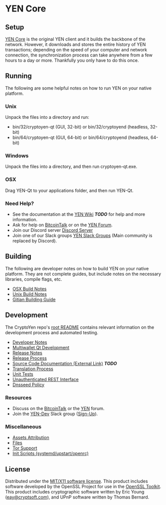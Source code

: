 YEN Core
=====================

Setup
---------------------
[YEN Core](https://cryptoyen.icu/wallet) is the original YEN client and it builds the backbone of the network. However, it downloads and stores the entire history of YEN transactions; depending on the speed of your computer and network connection, the synchronization process can take anywhere from a few hours to a day or more. Thankfully you only have to do this once.

Running
---------------------
The following are some helpful notes on how to run YEN on your native platform.

### Unix

Unpack the files into a directory and run:

- bin/32/cryptoyen-qt (GUI, 32-bit) or bin/32/cryptoyend (headless, 32-bit)
- bin/64/cryptoyen-qt (GUI, 64-bit) or bin/64/cryptoyend (headless, 64-bit)

### Windows

Unpack the files into a directory, and then run cryptoyen-qt.exe.

### OSX

Drag YEN-Qt to your applications folder, and then run YEN-Qt.

### Need Help?

* See the documentation at the [YEN Wiki](https://en.bitcoin.it/wiki/Main_Page) ***TODO***
for help and more information.
* Ask for help on [BitcoinTalk](https://bitcointalk.org/index.php?topic=1262920.0) or on the [YEN Forum](http://forum.cryptoyen.icu/).
* Join our Discord server [Discord Server](https://discord.cryptoyen.icu)
* Join one of our Slack groups [YEN Slack Groups](https://cryptoyen.icu/slack-logins/) (Main community is replaced by Discord).

Building
---------------------
The following are developer notes on how to build YEN on your native platform. They are not complete guides, but include notes on the necessary libraries, compile flags, etc.

- [OSX Build Notes](build-osx.md)
- [Unix Build Notes](build-unix.md)
- [Gitian Building Guide](gitian-building.md)

Development
---------------------
The CryptoYen repo's [root README](https://github.com/YEN-Project/YEN/blob/master/README.md) contains relevant information on the development process and automated testing.

- [Developer Notes](developer-notes.md)
- [Multiwallet Qt Development](multiwallet-qt.md)
- [Release Notes](release-notes.md)
- [Release Process](release-process.md)
- [Source Code Documentation (External Link)](https://dev.visucore.com/bitcoin/doxygen/) ***TODO***
- [Translation Process](translation_process.md)
- [Unit Tests](unit-tests.md)
- [Unauthenticated REST Interface](REST-interface.md)
- [Dnsseed Policy](dnsseed-policy.md)

### Resources

* Discuss on the [BitcoinTalk](https://bitcointalk.org/index.php?topic=1262920.0) or the [YEN](http://forum.cryptoyen.icu/) forum.
* Join the [YEN-Dev](https://cryptoyen-dev.slack.com/) Slack group ([Sign-Up](https://cryptoyen-dev.herokuapp.com/)).

### Miscellaneous
- [Assets Attribution](assets-attribution.md)
- [Files](files.md)
- [Tor Support](tor.md)
- [Init Scripts (systemd/upstart/openrc)](init.md)

License
---------------------
Distributed under the [MIT/X11 software license](http://www.opensource.org/licenses/mit-license.php).
This product includes software developed by the OpenSSL Project for use in the [OpenSSL Toolkit](https://www.openssl.org/). This product includes
cryptographic software written by Eric Young ([eay@cryptsoft.com](mailto:eay@cryptsoft.com)), and UPnP software written by Thomas Bernard.

